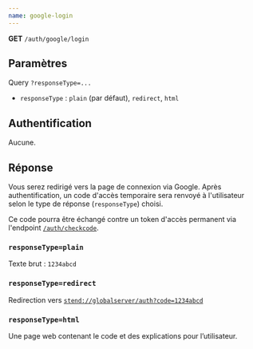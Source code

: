 ```yaml
---
name: google-login
---
```

**GET** `/auth/google/login`

## Paramètres

Query `?responseType=...`

- `responseType` : `plain` (par défaut), `redirect`, `html`

## Authentification

Aucune.

## Réponse

Vous serez redirigé vers la page de connexion via Google. Après authentification, un code d'accès temporaire sera renvoyé à l'utilisateur selon le type de réponse (`responseType`) choisi.

Ce code pourra être échangé contre un token d'accès permanent via l'endpoint [`/auth/checkcode`](/global-server/endpoints/auth/checkcode).

### `responseType=plain`

Texte brut : `1234abcd`

### `responseType=redirect`

Redirection vers [`stend://globalserver/auth?code=1234abcd`](/mobile-docs/protocol)

### `responseType=html`

Une page web contenant le code et des explications pour l’utilisateur.
